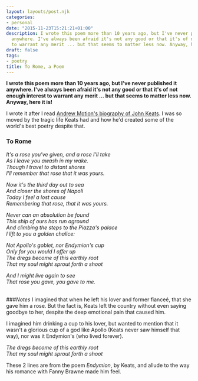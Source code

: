 ```yaml
---
layout: layouts/post.njk
categories:
- personal
date: "2015-11-23T15:21:21+01:00"
description: I wrote this poem more than 10 years ago, but I've never published it
  anywhere. I've always been afraid it's not any good or that it's of not enough interest
  to warrant any merit ... but that seems to matter less now. Anyway, here it is!
draft: false
tags:
- poetry
title: To Rome, a Poem
---
```


**I wrote this poem more than 10 years ago, but I've never published it anywhere. I've always been afraid it's not any good or that it's of not enough interest to warrant any merit ... but that seems to matter less now. Anyway, here it is!**

I wrote it after I read [Andrew Motion's biography of John Keats](https://www.amazon.co.uk/dp/0571172288 "Keats by Andrew Motion on Amazon.co.uk"). I was so moved by the tragic life Keats had and how he'd created some of the world's best poetry despite that.

### To Rome

_It's a rose you've given, and a rose I'll take_<br/>
_As I leave you awash in my wake._<br/>
_Though I travel to distant shores_<br/>
_I'll remember that rose that it was yours._<br/>

_Now it's the third day out to sea_<br/>
_And closer the shores of Napoli_<br/>
_Today I feel a lost cause_<br/>
_Remembering that rose, that it was yours._<br/>

_Never can an absolution be found_<br/>
_This ship of ours has run aground_<br/>
_And climbing the steps to the Piazza's palace_<br/>
_I lift to you a golden chalice:_<br/>

_Not Apollo's goblet, nor Endymion's cup_<br/>
_Only for you would I offer up_<br/>
_The dregs become of this earthly root_<br/>
_That my soul might sprout forth a shoot_<br/>

_And I might live again to see_<br/>
_That rose you gave, you gave to me._<br/><br/>


###_Notes_
I imagined that when he left his lover and former fianceé, that she gave him a rose. But the fact is, Keats left the country without even saying goodbye to her, despite the deep emotional pain that caused him.

I imagined him drinking a cup to his lover, but wanted to mention that it wasn't a glorious cup of a god like Apollo (Keats never saw himself that way), nor was it Endymion's (who lived forever).

_The dregs become of this earthly root_<br/>
_That my soul might sprout forth a shoot_<br/>

These 2 lines are from the poem _Endymion_, by Keats, and allude to the way his romance with Fanny Brawne made him feel.
